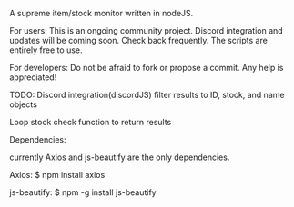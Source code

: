 A supreme item/stock monitor written in nodeJS.

For users:
This is an ongoing community project. Discord integration and updates will be coming soon. Check back frequently. The scripts are entirely free to use.

For developers: 
Do not be afraid to fork or propose a commit. Any help is appreciated!

TODO:
Discord integration(discordJS) 
filter results to ID, stock, and name objects

Loop stock check function to return results


Dependencies:

currently Axios and js-beautify are the only dependencies.

Axios:
$ npm install axios

js-beautify:
$ npm -g install js-beautify
